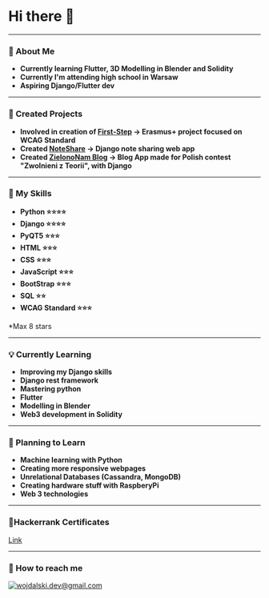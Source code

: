 # Hi there 👋
---
### 🤙 About Me 
- **Currently learning Flutter, 3D Modelling in Blender and Solidity**
- **Currently I'm attending high school in Warsaw**
- **Aspiring Django/Flutter dev**
---
### 🎯 Created Projects
- **Involved in creation of [First-Step](http://first-step.pl) → Erasmus+ project focused on WCAG Standard**
- **Created [NoteShare](https://github.com/NotSoYeezy/django-NoteShare) → Django note sharing web app**
- **Created [ZielonoNam Blog](https://github.com/NotSoYeezy/ZielonoNam_Blog) → Blog App made for Polish contest "Zwolnieni z Teorii", with Django**
---
### 🔧 My Skills
- **Python ⭐⭐⭐⭐**
- **Django ⭐⭐⭐⭐**
- **PyQT5 ⭐⭐⭐**
- **HTML ⭐⭐⭐**
- **CSS ⭐⭐⭐**
- **JavaScript ⭐⭐⭐**
- **BootStrap ⭐⭐⭐**
- **SQL ⭐⭐**
- **WCAG Standard ⭐⭐⭐**

*Max 8 stars

---
### 💡 Currently Learning 
- **Improving my Django skills**
- **Django rest framework**
- **Mastering python**
- **Flutter**
- **Modelling in Blender**
- **Web3 development in Solidity**

---
### 🔮 Planning to Learn
- **Machine learning with Python**
- **Creating more responsive webpages**
- **Unrelational Databases (Cassandra, MongoDB)** 
- **Creating hardware stuff with RaspberyPi**
- **Web 3 technologies**
---
### 📜Hackerrank Certificates
[Link](https://www.hackerrank.com/certificates/50cdfac78793)

---
### 📧 How to reach me
<a href="mailto:wojdalski.dev@gmail.com">![wojdalski.dev@gmail.com](https://img.shields.io/badge/Gmail-D14836?style=for-the-badge&logo=gmail&logoColor=white)</a>

